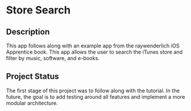 #  Store Search

## Description
This app follows along with an example app from the raywenderlich iOS Apprentice book. This app allows the user to search the iTunes store and filter by music, software, and e-books.

## Project Status
The first stage of this project was to follow along with the tutorial. In the future, the goal is to add testing around all features and implement a more modular architecture.

